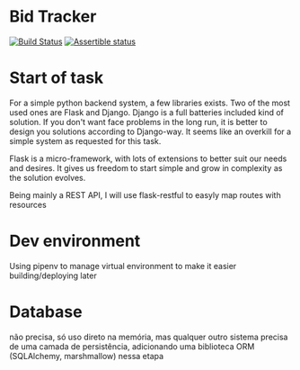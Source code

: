 
# Bid Tracker

[![Build Status](https://travis-ci.com/rcmadruga/bid_tracker.svg?branch=master)](https://travis-ci.com/rcmadruga/bid_tracker)
[![Assertible status](https://assertible.com/apis/c50fc991-ceb0-4f86-a189-d60579d7b9fe/status)](https://assertible.com/dashboard#/services/c50fc991-ceb0-4f86-a189-d60579d7b9fe/results)

# Start of task

For a simple python backend system, a few libraries exists. Two of the most used ones are Flask and Django. 
Django is a full batteries included kind of solution. If you don't want face problems in the long run, it is better to design you solutions
according to Django-way. It seems like an overkill for a simple system as requested for this task.

Flask is a micro-framework, with lots of extensions to better suit our needs and desires. It gives us freedom to start simple and grow in complexity as the solution evolves.

Being mainly a REST API, I will use flask-restful to easyly map routes with resources

# Dev environment

Using pipenv to manage virtual environment to make it easier building/deploying later

# Database

não precisa, só uso direto na memória, mas qualquer outro sistema precisa de uma camada de persistência, adicionando uma biblioteca ORM (SQLAlchemy, marshmallow) nessa etapa

